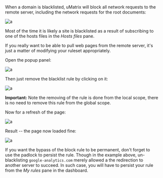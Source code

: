 When a domain is blacklisted, uMatrix will block all network requests to the remote server, including the network requests for the root documents:

![a](https://user-images.githubusercontent.com/585534/33290912-358e2de2-d392-11e7-8612-0d38631a6fd2.png)

Most of the time it is likely a site is blacklisted as a result of subscribing to one of the hosts files in the _Hosts files_ pane.

If you really want to be able to pull web pages from the remote server, it's just a matter of modifying your ruleset appropriately.

Open the popup panel:

![a](https://user-images.githubusercontent.com/585534/33290869-103d90f0-d392-11e7-943c-c0666e26a05f.png)

Then just remove the blacklist rule by clicking on it:

![a](https://user-images.githubusercontent.com/585534/33291029-8d830cac-d392-11e7-967d-79f193697531.png)

**Important:** Note the removing of the rule is done from the local scope, there is no need to remove this rule from the global scope.

Now for a refresh of the page:

![a](https://user-images.githubusercontent.com/585534/33291196-03b673d2-d393-11e7-9033-e9c48ff3b9d5.png)

Result -- the page now loaded fine:

![a](https://user-images.githubusercontent.com/585534/33291269-43523378-d393-11e7-97e7-24c31a596954.png)

If you want the bypass of the block rule to be permanent, don't forget to use the padlock to persist the rule. Though in the example above, un-blacklisting `google-analytics.com` merely allowed a the redirection to another server to succeed. In such case, you will have to persist your rule from the _My rules_ pane in the dashboard.


